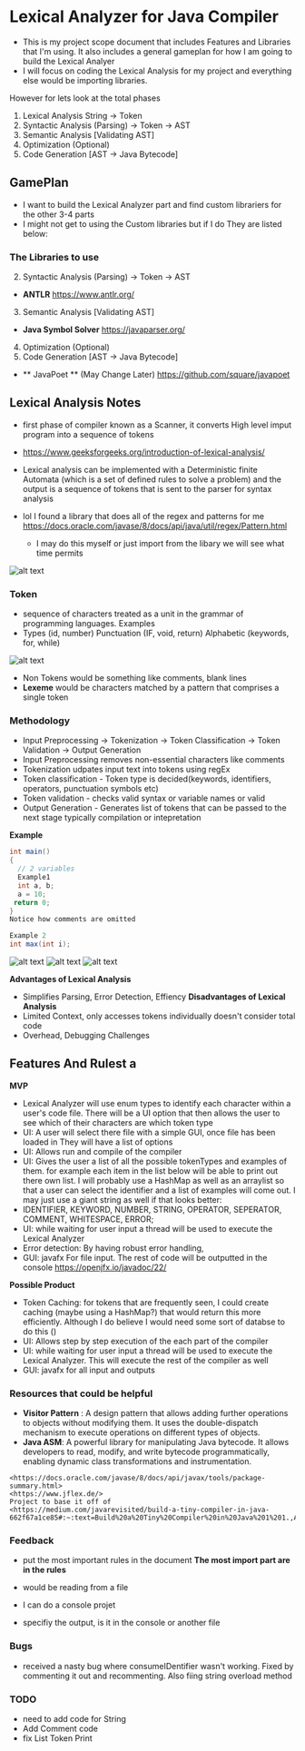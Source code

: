 # Lexical Analyzer for Java Compiler


- This is my project scope document that includes Features and Libraries that I'm using. It also includes a general gameplan for how I am going to build the Lexical Analyer
- I will focus on coding the Lexical Analysis for my project and everything else would be importing libraries. 


However for lets look at the total phases
1) Lexical Analysis String -> Token
2) Syntactic Analysis (Parsing) -> Token -> AST
3) Semantic Analysis [Validating AST]
4) Optimization (Optional)
5) Code Generation [AST -> Java Bytecode]

## GamePlan
- I want to build the Lexical Analyzer part and find custom librariers for the other 3-4 parts
- I might not get to using the Custom libraries but if I do  They are listed below:

### The Libraries to use
2) Syntactic Analysis (Parsing) -> Token -> AST 
- **ANTLR**
<https://www.antlr.org/>

3) Semantic Analysis [Validating AST] 
- **Java Symbol Solver**
<https://javaparser.org/>

4) Optimization (Optional)
5) Code Generation [AST -> Java Bytecode]
- ** JavaPoet ** (May Change Later)
<https://github.com/square/javapoet>

## Lexical Analysis Notes
- first phase of compiler known as  a Scanner, it converts High level imput program into a sequence of tokens
- <https://www.geeksforgeeks.org/introduction-of-lexical-analysis/>
- Lexical analysis can be implemented with a Deterministic finite Automata (which is a set of defined rules to solve a problem) and the output is a sequence of tokens that is sent to the parser for syntax analysis

- lol I found a library that does all of the regex and patterns for me https://docs.oracle.com/javase/8/docs/api/java/util/regex/Pattern.html
    - I may do this myself or just import from the libary we will see what time permits

![alt text](imageReadme/image.png)

### Token
- sequence of characters treated as a unit in the grammar of programming languages. Examples
- Types (id, number) Punctuation (IF, void, return) Alphabetic (keywords, for, while)

![alt text](imageReadme/image-1.png)

- Non Tokens would be something like comments, blank lines
- **Lexeme** would be characters matched by a pattern that comprises a single token

### Methodology
- Input Preprocessing -> Tokenization -> Token Classification -> Token Validation -> Output Generation
- Input Preprocessing removes non-essential characters like comments
- Tokenization udpates input text into tokens using regEx
- Token classification - Token type is decided(keywords, identifiers, operators, punctuation symbols etc)
- Token validation - checks valid syntax or variable names or valid
- Output Generation - Generates list of tokens that can be passed to the next stage typically compilation or intepretation

**Example**
```java
int main()
{
  // 2 variables
  Example1
  int a, b;
  a = 10;
 return 0;
}
Notice how comments are omitted

Example 2
int max(int i);
```
![alt text](image.png)
![alt text](image-1.png)
![alt text](image-2.png)

**Advantages of Lexical Analysis**
- Simplifies Parsing, Error Detection, Effiency
**Disadvantages of Lexical Analysis**
- Limited Context, only accesses tokens individually doesn't consider total code
- Overhead, Debugging Challenges

## Features And Rulest a
**MVP**
- Lexical Analyzer will use enum types to identify each character within a user's code file. There will be a UI option that then allows the user to see which of their characters are which token type
- UI: A user will select there file with a simple GUI, once file has been loaded in They will have a list of options
- UI: Allows run and compile of the compiler
- UI: Gives the user a list of all the possible tokenTypes and examples of them. for example each item in the list below will be able to print out there own list. I will probably use a HashMap as well as an arraylist so that a user can select the identifier and a list of examples will come out. I may just use a giant string as well if that looks better:
-   IDENTIFIER, KEYWORD, NUMBER, STRING, OPERATOR, SEPERATOR, COMMENT, WHITESPACE, ERROR;
- UI: while waiting for user input a thread will be used to execute the Lexical Analyzer
- Error detection: By having robust error handling, 
- GUI: javafx For file input. The rest of code will be outputted in the console https://openjfx.io/javadoc/22/

**Possible Product**
- Token Caching: for tokens that are frequently seen, I could create caching (maybe using a HashMap?) that would return this more efficiently. Although I do believe I would need some sort of databse to do this ()
- UI: Allows step by step execution of the each part of the compiler
- UI: while waiting for user input a thread will be used to execute the Lexical Analyzer. This will execute the rest of the compiler as well
- GUI: javafx for all input and outputs

### Resources that could be helpful
- **Visitor Pattern** : A design pattern that allows adding further operations to objects without modifying them. It uses the double-dispatch mechanism to execute operations on different types of objects.
- **Java ASM**: A powerful library for manipulating Java bytecode. It allows developers to read, modify, and write bytecode programmatically, enabling dynamic class transformations and instrumentation.

```
<https://docs.oracle.com/javase/8/docs/api/javax/tools/package-summary.html>
<https://www.jflex.de/>
Project to base it off of
<https://medium.com/javarevisited/build-a-tiny-compiler-in-java-662f67a1ce85#:~:text=Build%20a%20Tiny%20Compiler%20in%20Java%201%201.,ASM%29%20...%206%206.%20Chaining%20and%20compiling.%20>
```

### Feedback
- put the most important rules in the document
    **The most import part are in the rules**

    
- would be reading from a file
- I can do a console projet
- specifiy the output, is it in the console or another file

### Bugs
- received a nasty bug where consumeIDentifier wasn't working. Fixed by commenting it out and recommenting. Also fiing string overload method

### TODO
- need to add code for String 
- Add Comment code
- fix List Token Print
